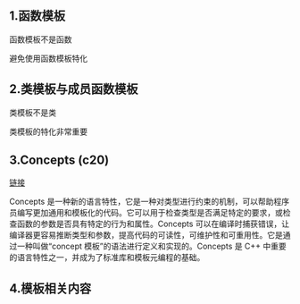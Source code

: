 ## 1.函数模板
函数模板不是函数

避免使用函数模板特化
## 2.类模板与成员函数模板
类模板不是类

类模板的特化非常重要
## 3.Concepts (c20)
[链接](https://en.cppreference.com/w/cpp/language/constraints)

Concepts 是一种新的语言特性，它是一种对类型进行约束的机制，可以帮助程序员编写更加通用和模板化的代码。它可以用于检查类型是否满足特定的要求，或检查函数的参数是否具有特定的行为和属性。Concepts 可以在编译时捕获错误，让编译器更容易推断类型和参数，提高代码的可读性，可维护性和可重用性。它是通过一种叫做“concept 模板”的语法进行定义和实现的。Concepts 是 C++ 中重要的语言特性之一，并成为了标准库和模板元编程的基础。
## 4.模板相关内容